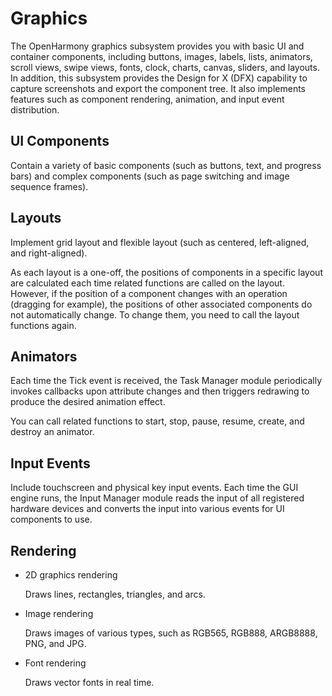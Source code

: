 # Graphics<a name="EN-US_TOPIC_0000001051770388"></a>

The OpenHarmony graphics subsystem provides you with basic UI and container components, including buttons, images, labels, lists, animators, scroll views, swipe views, fonts, clock, charts, canvas, sliders, and layouts. In addition, this subsystem provides the Design for X \(DFX\) capability to capture screenshots and export the component tree. It also implements features such as component rendering, animation, and input event distribution.

## UI Components<a name="section1987017145112"></a>

Contain a variety of basic components \(such as buttons, text, and progress bars\) and complex components \(such as page switching and image sequence frames\).

## Layouts<a name="section662016231612"></a>

Implement grid layout and flexible layout \(such as centered, left-aligned, and right-aligned\).

As each layout is a one-off, the positions of components in a specific layout are calculated each time related functions are called on the layout. However, if the position of a component changes with an operation \(dragging for example\), the positions of other associated components do not automatically change. To change them, you need to call the layout functions again.

## Animators<a name="section73736284117"></a>

Each time the Tick event is received, the Task Manager module periodically invokes callbacks upon attribute changes and then triggers redrawing to produce the desired animation effect.

You can call related functions to start, stop, pause, resume, create, and destroy an animator.

## Input Events<a name="section672194012114"></a>

Include touchscreen and physical key input events. Each time the GUI engine runs, the Input Manager module reads the input of all registered hardware devices and converts the input into various events for UI components to use.

## Rendering<a name="section14338859916"></a>

-   2D graphics rendering

    Draws lines, rectangles, triangles, and arcs.


-   Image rendering

    Draws images of various types, such as RGB565, RGB888, ARGB8888, PNG, and JPG.


-   Font rendering

    Draws vector fonts in real time.


